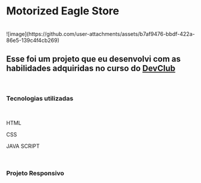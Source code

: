 <h1>Motorized Eagle Store</h1>
<br>
![image](https://github.com/user-attachments/assets/b7af9476-bbdf-422a-86e5-139c4f4cb269)

<br>
<h2>Esse foi um projeto que eu desenvolvi com as habilidades adquiridas no curso do <a href="https://rodolfomori.com.br/devclub/">DevClub</a></h2>
<br>
  
 
<h3>Tecnologias utilizadas</h3>
  <br>
    <p>HTML</p>
    <p>CSS</p>
    <p>JAVA SCRIPT</p>
  <br>
<h3>Projeto Responsivo</h3>

